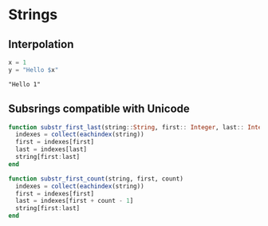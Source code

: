 # Strings

## Interpolation

```julia
x = 1 
y = "Hello $x"
```
```output
"Hello 1"
```

## Subsrings compatible with Unicode

```julia
function substr_first_last(string::String, first:: Integer, last:: Integer)
  indexes = collect(eachindex(string))
  first = indexes[first]
  last = indexes[last]
  string[first:last]
end

function substr_first_count(string, first, count)
  indexes = collect(eachindex(string))
  first = indexes[first]
  last = indexes[first + count - 1]
  string[first:last]
end


```
